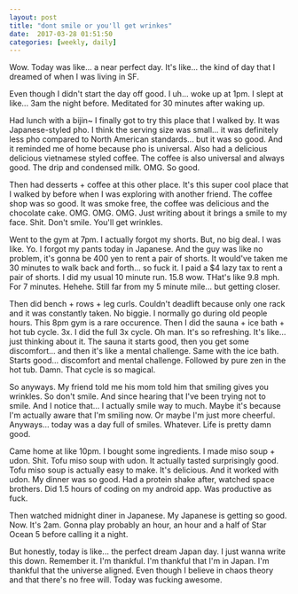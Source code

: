 ```yaml
---
layout: post
title: "dont smile or you'll get wrinkes"
date:  2017-03-28 01:51:50
categories: [weekly, daily]
---
```

Wow. Today was like... a near perfect day. It's like... the kind of day that I dreamed of when I was living in SF.

Even though I didn't start the day off good. I uh... woke up at 1pm. I slept at like... 3am the night before. Meditated for 30 minutes after waking up.

Had lunch with a bijin~ I finally got to try this place that I walked by. It was Japanese-styled pho. I think the serving size was small... it was definitely less pho compared to North American standards... but it was so good. And it reminded me of home because pho is universal. Also had a delicious delicious vietnamese styled coffee. The coffee is also universal and always good. The drip and condensed milk. OMG. So good.

Then had desserts + coffee at this other place. It's this super cool place that I walked by before when I was exploring with another friend. The coffee shop was so good. It was smoke free, the coffee was delicious and the chocolate cake. OMG. OMG. OMG. Just writing about it brings a smile to my face. Shit. Don't smile. You'll get wrinkles.

Went to the gym at 7pm. I actually forgot my shorts. But, no big deal. I was like. Yo. I forgot my pants today in Japanese. And the guy was like no problem, it's gonna be 400 yen to rent a pair of shorts. It would've taken me 30 minutes to walk back and forth... so fuck it. I paid a $4 lazy tax to rent a pair of shorts. I did my usual 10 minute run. 15.8 wow. THat's like 9.8 mph. For 7 minutes. Hehehe. Still far from my 5 minute mile... but getting closer.

Then did bench + rows + leg curls. Couldn't deadlift because only one rack and it was constantly taken. No biggie. I normally go during old people hours. This 8pm gym is a rare occurence. Then I did the sauna + ice bath + hot tub cycle. 3x. I did the full 3x cycle. Oh man. It's so refreshing. It's like... just thinking about it. The sauna it starts good, then you get some discomfort... and then it's like a mental challenge. Same with the ice bath. Starts good... discomfort and mental challenge. Followed by pure zen in the hot tub. Damn. That cycle is so magical.

So anyways. My friend told me his mom told him that smiling gives you wrinkles. So don't smile. And since hearing that I've been trying not to smile. And I notice that... I actually smile way to much. Maybe it's because I'm actually aware that I'm smiling now. Or maybe I'm just more cheerful. Anyways... today was a day full of smiles. Whatever. Life is pretty damn good.

Came home at like 10pm. I bought some ingredients. I made miso soup + udon. Shit. Tofu miso soup with udon. It actually tasted surprisingly good. Tofu miso soup is actually easy to make. It's delicious. And it worked with udon. My dinner was so good. Had a protein shake after, watched space brothers. Did 1.5 hours of coding on my android app. Was productive as fuck.

Then watched midnight diner in Japanese. My Japanese is getting so good. Now. It's 2am. Gonna play probably an hour, an hour and a half of Star Ocean 5 before calling it a night.

But honestly, today is like... the perfect dream Japan day. I just wanna write this down. Remember it. I'm thankful. I'm thankful that I'm in Japan. I'm thankful that the universe aligned. Even though I believe in chaos theory and that there's no free will. Today was fucking awesome.
